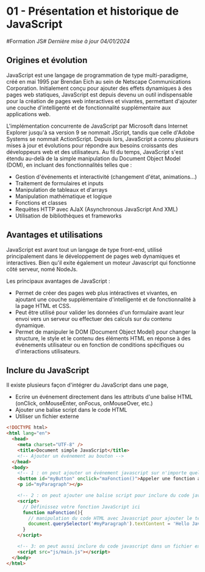 # 01 - Présentation et historique de JavaScript

#Formation JS#
*Dernière mise à jour 04/01/2024*

## Origines et évolution

JavaScript est une langage de programmation de type multi-paradigme, créé en mai 1995 par Brendan Eich au sein de Netscape Communications Corporation. Initialement conçu pour ajouter des effets dynamiques à des pages web statiques, JavaScript est depuis devenu un outil indispensable pour la création de pages web interactives et vivantes, permettant d'ajouter une couche
d'intelligenté et de fonctionnalité supplémentaire aux applications web.

L'implémentation concurrente de JavaScript par Microsoft dans Internet Explorer jusqu'à sa version 9 se nommait JScript, tandis que celle d'Adobe Systems se nommait ActionScript. 
Depuis lors, JavaScript a connu plusieurs mises à jour et évolutions pour répondre aux besoins croissants des développeurs web et des utilisateurs. Au fil du temps, JavaScript s'est étendu au-delà de la simple manipulation du Document Object Model (DOM), en incluant des fonctionnalités telles que :

* Gestion d'événements et interactivité (changement d'état, animations...)
* Traitement de formulaires et inputs
* Manipulation de tableaux et d'arrays
* Manipulation mathématique et logique
* Fonctions et classes
* Requêtes HTTP avec AJaX (Asynchronous JavaScript And XML)
* Utilisation de bibliothèques et frameworks

## Avantages et utilisations

JavaScript est avant tout un langage de type front-end, utilisé principalement dans le développement de pages web dynamiques et interactives. Bien qu'il exite également un moteur Javascript qui fonctionne côté serveur, nomé NodeJs.

Les principaux avantages de JavaScript :

* Permet de créer des pages web plus intéractives et vivantes, en ajoutant une couche supplémentaire d'intelligenté et de fonctionnalité à la page HTML et CSS.
* Peut être utilisé pour valider les données d'un formulaire avant leur envoi vers un serveur ou effectuer des calculs sur du contenu dynamique.
* Permet de manipuler le DOM (Document Object Model) pour changer la structure, le style et le contenu des éléments HTML en réponse à des événements utilisateur ou en fonction de conditions spécifiques ou d'interactions utilisateurs.

## Inclure du JavaScript

Il existe plusieurs façon d'intégrer du JavaScript dans une page,

* Ecrire un événement directement dans les attributs d'une balise HTML (onClick, onMouseEnter, onFocus, onMouseOver, etc.)
* Ajouter une balise script dans le code HTML
* Utiliser un fichier externe

```html
<!DOCTYPE html>
<html lang="en">
  <head>
    <meta charset="UTF-8" />
    <title>Document simple JavaScript</title>
    <!-- Ajouter un événement au bouton -->
  </head>
  <body>
    <!-- 1 : on peut ajouter un événement javascript sur n'importe quelle balise HTML, ici : appel de maFonction() au clic sur le bouton #myButton -->
    <button id="myButton" onclick="maFonction()">Appeler une fonction au click sur le bouton</button>
    <p id="myParagraph"></p>

    <!-- 2 : on peut ajouter une balise script pour inclure du code javascript -->
    <script>
      // Définissez votre fonction JavaScript ici
      function maFonction(){
        // manipulation du code HTML avec Javascript pour ajouter le texte 'Hello JavaScript' dans le p#myParagraph
        document.querySelector('#myParagraph').textContent = 'Hello JavaScript'
      }
    </script>

    <!-- 3: on peut aussi inclure du code javascript dans un fichier externe -->
    <script src="js/main.js"></script>
  </body>
</html>
```
